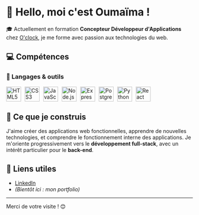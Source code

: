 # 👋 Hello, moi c'est Oumaïma !

🎓 Actuellement en formation **Concepteur Développeur d'Applications** chez [O'clock](https://oclock.io/), je me forme avec passion aux technologies du web.

## 💻 Compétences

### 🧰 Langages & outils

<div style="display: flex; gap: 10px;">
  <img src="https://cdn.jsdelivr.net/gh/devicons/devicon/icons/html5/html5-original.svg" width="40" title="HTML5" />
  <img src="https://cdn.jsdelivr.net/gh/devicons/devicon/icons/css3/css3-original.svg" width="40" title="CSS3" />
  <img src="https://cdn.jsdelivr.net/gh/devicons/devicon/icons/javascript/javascript-original.svg" width="40" title="JavaScript" />
  <img src="https://cdn.jsdelivr.net/gh/devicons/devicon/icons/nodejs/nodejs-original.svg" width="40" title="Node.js" />
  <img src="https://cdn.jsdelivr.net/gh/devicons/devicon/icons/express/express-original.svg" width="40" title="Express" />
  <img src="https://cdn.jsdelivr.net/gh/devicons/devicon/icons/postgresql/postgresql-original.svg" width="40" title="PostgreSQL" />
  <img src="https://cdn.jsdelivr.net/gh/devicons/devicon/icons/python/python-original.svg" width="40" title="Python (en cours)" />
  <img src="https://cdn.jsdelivr.net/gh/devicons/devicon/icons/react/react-original.svg" width="40" title="React (en cours)" />
</div>

## 🚀 Ce que je construis

J'aime créer des applications web fonctionnelles, apprendre de nouvelles technologies, et comprendre le fonctionnement interne des applications. Je m'oriente progressivement vers le **développement full-stack**, avec un intérêt particulier pour le **back-end**.

## 🔗 Liens utiles

- [LinkedIn](https://www.linkedin.com/in/ouma%C3%AFma-afakkir/)
- *(Bientôt ici : mon portfolio)*

---

Merci de votre visite ! 😊
